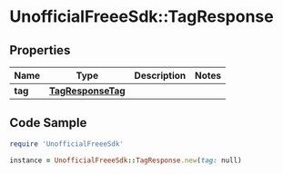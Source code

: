 # UnofficialFreeeSdk::TagResponse

## Properties

Name | Type | Description | Notes
------------ | ------------- | ------------- | -------------
**tag** | [**TagResponseTag**](TagResponseTag.md) |  | 

## Code Sample

```ruby
require 'UnofficialFreeeSdk'

instance = UnofficialFreeeSdk::TagResponse.new(tag: null)
```


